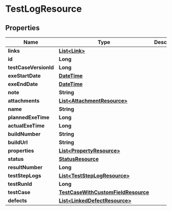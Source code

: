 
# TestLogResource

## Properties
Name | Type | Description | Notes
------------ | ------------- | ------------- | -------------
**links** | [**List&lt;Link&gt;**](Link.md) |  |  [optional]
**id** | **Long** |  |  [optional]
**testCaseVersionId** | **Long** |  |  [optional]
**exeStartDate** | [**DateTime**](DateTime.md) |  | 
**exeEndDate** | [**DateTime**](DateTime.md) |  | 
**note** | **String** |  |  [optional]
**attachments** | [**List&lt;AttachmentResource&gt;**](AttachmentResource.md) |  |  [optional]
**name** | **String** |  |  [optional]
**plannedExeTime** | **Long** |  |  [optional]
**actualExeTime** | **Long** |  |  [optional]
**buildNumber** | **String** |  |  [optional]
**buildUrl** | **String** |  |  [optional]
**properties** | [**List&lt;PropertyResource&gt;**](PropertyResource.md) |  |  [optional]
**status** | [**StatusResource**](StatusResource.md) |  | 
**resultNumber** | **Long** |  |  [optional]
**testStepLogs** | [**List&lt;TestStepLogResource&gt;**](TestStepLogResource.md) |  |  [optional]
**testRunId** | **Long** |  |  [optional]
**testCase** | [**TestCaseWithCustomFieldResource**](TestCaseWithCustomFieldResource.md) |  |  [optional]
**defects** | [**List&lt;LinkedDefectResource&gt;**](LinkedDefectResource.md) |  |  [optional]



